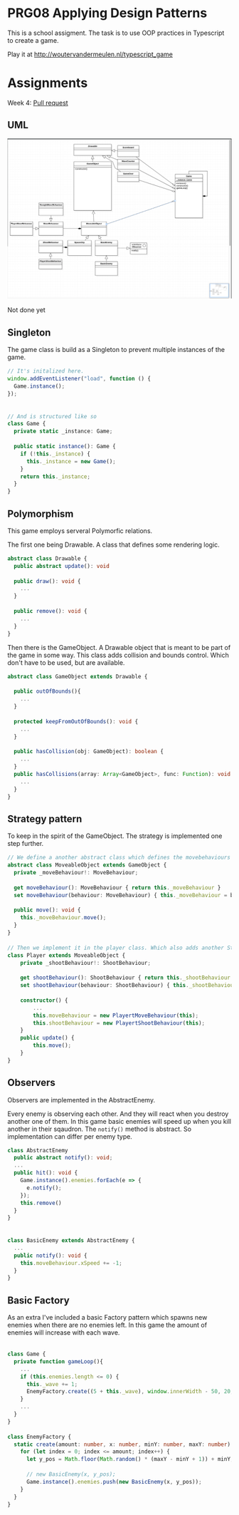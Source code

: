 # PRG08 Applying Design Patterns

This is a school assigment. The task is to use OOP practices in Typescript to create a game.

Play it at http://woutervandermeulen.nl/typescript_game

# Assignments

Week 4: [Pull request](https://github.com/mkMolendijk/PRG08-Typescript-Game/pull/1)

## UML

![uml diagram](uml.png)

Not done yet


## Singleton

The game class is build as a Singleton to prevent multiple instances of the game.

```typescript
// It's initalized here.
window.addEventListener("load", function () {
  Game.instance();
});


// And is structured like so
class Game {
  private static _instance: Game;

  public static instance(): Game {
    if (!this._instance) {
      this._instance = new Game();
    }
    return this._instance;
  }
}
```

## Polymorphism

This game employs serveral Polymorfic relations.

The first one being Drawable. A class that defines some rendering logic.

```typescript
abstract class Drawable {
  public abstract update(): void

  public draw(): void {
    ...
  }

  public remove(): void {
    ...
  }
}
```

Then there is the GameObject. A Drawable object that is meant to be part of the game in some way.
This class adds collision and bounds control. Which don't have to be used, but are available.

```typescript
abstract class GameObject extends Drawable {

  public outOfBounds(){
    ...
  }

  protected keepFromOutOfBounds(): void {
    ...
  }

  public hasCollision(obj: GameObject): boolean {
    ...
  }
  public hasCollisions(array: Array<GameObject>, func: Function): void {
    ...
  }
}
```

## Strategy pattern

To keep in the spirit of the GameObject. The strategy is implemented one step further.

```typescript
// We define a another abstract class which defines the movebehaviours
abstract class MoveableObject extends GameObject {
  private _moveBehaviour!: MoveBehaviour;

  get moveBehaviour(): MoveBehaviour { return this._moveBehaviour }
  set moveBehaviour(behaviour: MoveBehaviour) { this._moveBehaviour = behaviour }

  public move(): void {
    this._moveBehaviour.move();
  }
}

// Then we implement it in the player class. Which also adds another Strategy for shooting
class Player extends MoveableObject {
    private _shootBehaviour!: ShootBehaviour;

    get shootBehaviour(): ShootBehaviour { return this._shootBehaviour }
    set shootBehaviour(behaviour: ShootBehaviour) { this._shootBehaviour = behaviour }

    constructor() {
        ...
        this.moveBehaviour = new PlayertMoveBehaviour(this);
        this.shootBehaviour = new PlayertShootBehaviour(this);
    }
    public update() {
        this.move();
    }
}
```

## Observers

Observers are implemented in the AbstractEnemy.

Every enemy is observing each other. And they will react when you destroy another one of them.
In this game basic enemies will speed up when you kill another in their sqaudron.
The `notify()` method is abstract. So implementation can differ per enemy type.

```typescript
class AbstractEnemy
  public abstract notify(): void;
  ...
  public hit(): void {
    Game.instance().enemies.forEach(e => {
      e.notify();
    });
    this.remove()
  }
}


class BasicEnemy extends AbstractEnemy {
  ...
  public notify(): void {
    this.moveBehaviour.xSpeed += -1;
  }
}
```

## Basic Factory

As an extra I've included a basic Factory pattern which spawns new enemies when there are no enemies left.
In this game the amount of enemies will increase with each wave.

```typescript

class Game {
  private function gameLoop(){
    ...
    if (this.enemies.length <= 0) {
      this._wave += 1;
      EnemyFactory.create((5 + this._wave), window.innerWidth - 50, 20, 180);
    }
    ...
  }
}

class EnemyFactory {
  static create(amount: number, x: number, minY: number, maxY: number): void {
    for (let index = 0; index <= amount; index++) {
      let y_pos = Math.floor(Math.random() * (maxY - minY + 1)) + minY;

      // new BasicEnemy(x, y_pos);
      Game.instance().enemies.push(new BasicEnemy(x, y_pos));
    }
  }
}
```